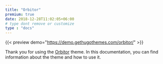 ```yaml
---
title: "Orbitor"
premium: true
date: 2018-12-28T11:02:05+06:00 
# type dont remove or customize
type : "docs"
---
```


{{< preview demo="https://demo.gethugothemes.com/orbitor/" >}}

Thank you for using the [Orbitor](https://gethugothemes.com/themes/orbitor/) theme. In this documentation, you can find information about the theme and how to use it.